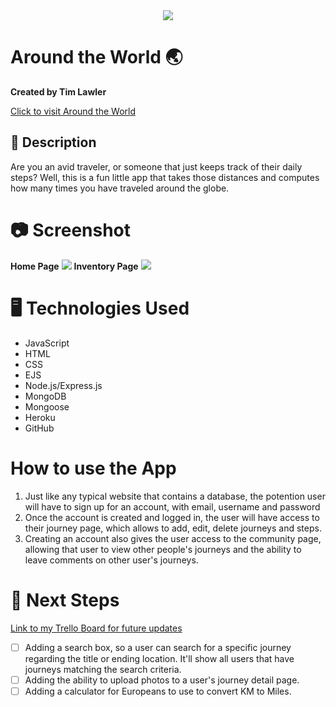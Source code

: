 <div align="center" id="banner">
    <img src='/images/banner.jpg'>
</div>

# Around the World 🌏
**Created by Tim Lawler**

[Click to visit Around the World]()

## 📘 Description
 Are you an avid traveler, or someone that just keeps track of their daily steps? Well, this is a fun little app that takes those distances and computes how many times you have traveled around the globe.  

 # 📷 Screenshot

 **Home Page** <img src='/images/home.png" alt="screenshot'>
 **Inventory Page** <img src='/images/journeys.png" alt="screenshot'>

 # 🖥️ Technologies Used

 - JavaScript
 - HTML
 - CSS
 - EJS
 - Node.js/Express.js
 - MongoDB
 - Mongoose
 - Heroku
 - GitHub

# How to use the App
1. Just like any typical website that contains a database, the potention user will have to sign up for an account, with email, username and password
2. Once the account is created and logged in, the user will have access to their journey page, which allows to add, edit, delete journeys and steps.
3. Creating an account also gives the user access to the community page, allowing that user to view other people's journeys and the ability to leave comments on other user's journeys.

 # 🚀 Next Steps
[Link to my Trello Board for future updates](https://trello.com/b/jac3RvMs)
 - [   ] Adding a search box, so a user can search for a specific journey regarding the title or ending location.  It'll show all users that have journeys matching the search criteria.
 - [   ] Adding the ability to upload photos to a user's journey detail page.  
 - [   ] Adding a calculator for Europeans to use to convert KM to Miles.
